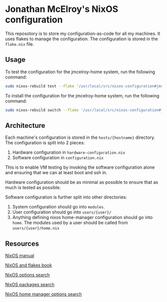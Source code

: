 Jonathan McElroy's NixOS configuration
======

This reposotory is to store my configuration-as-code for all my machines.  It uses flakes to manage the configuration. The configuration is stored in the `flake.nix` file.

Usage
-----

To test the configuration for the jmcelroy-home system, run the following command:
```bash
sudo nixos-rebuild test --flake '/usr/local/src/nixos-configuration#jmcelroy-home' --show-trace --print-build-logs --verbose
```

To install the configuration for the jmcelroy-home system, run the following command:
```bash
sudo nixos-rebuild switch --flake '/usr/local/src/nixos-configuration#jmcelroy-home' --show-trace --print-build-logs --verbose
```

Architecture
------------

Each machine's configuration is stored in the `hosts/{hostname}` directory. The configuration is split into 2 pieces:

1. Hardware configuration in `hardware-configuration.nix`
2. Software configuration in `configuration.nix`

This is to enable VM testing by invoking the software configuration alone and ensuring that we can at least boot and ssh in.

Hardware configuration should be as minimal as possible to ensure that as much is tested as possible.

Software configuration is further split into other directories:
1. System configuration should go into `modules`.
2. User configuration should go into `users/{user}/`
3. Anything defining nixos home-manager configuration should go into `home`. The modules used by a user should be called from `users/{user}/home.nix`

Resources
---------

[NixOS manual](https://nix.dev/manual/nix/2.18/language/)

[NixOS and flakes book](https://nixos-and-flakes.thiscute.world/)

[NixOS options search](https://search.nixos.org/options?channel=24.05)

[NixOS packages search](https://search.nixos.org/packages?channel=24.05)

[NixOS home manager options search](https://home-manager-options.extranix.com/?release=release-24.05)